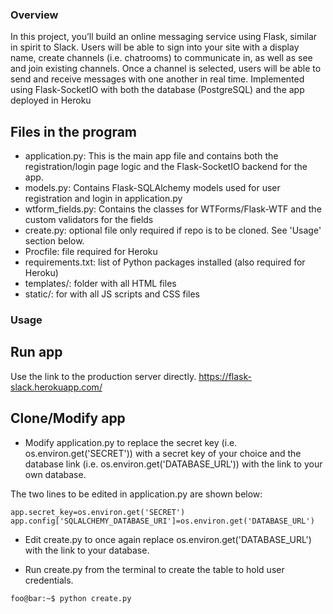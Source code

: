 ### Overview
In this project, you’ll build an online messaging service using Flask, similar in spirit to Slack. Users will be able to sign into your site with a display name, create channels (i.e. chatrooms) to communicate in, as well as see and join existing channels. Once a channel is selected, users will be able to send and receive messages with one another in real time. Implemented using Flask-SocketIO with both the database (PostgreSQL) and the app deployed in Heroku

## Files in the program
- application.py: This is the main app file and contains both the registration/login page logic and the Flask-SocketIO backend for the app.
- models.py: Contains Flask-SQLAlchemy models used for user registration and login in application.py
- wtform_fields.py: Contains the classes for WTForms/Flask-WTF and the custom validators for the fields
- create.py: optional file only required if repo is to be cloned. See 'Usage' section below.
- Procfile: file required for Heroku
- requirements.txt: list of Python packages installed (also required for Heroku)
- templates/: folder with all HTML files
- static/: for with all JS scripts and CSS files

### Usage
## Run app
Use the link to the production server directly.
https://flask-slack.herokuapp.com/

## Clone/Modify app
- Modify application.py to replace the secret key (i.e. os.environ.get('SECRET')) with a secret key of your choice and the database link (i.e. os.environ.get('DATABASE_URL')) with the link to your own database.

The two lines to be edited in application.py are shown below:

`app.secret_key=os.environ.get('SECRET')
app.config['SQLALCHEMY_DATABASE_URI']=os.environ.get('DATABASE_URL')`

- Edit create.py to once again replace os.environ.get('DATABASE_URL') with the link to your database.

- Run create.py from the terminal to create the table to hold user credentials.

`foo@bar:~$ python create.py`
